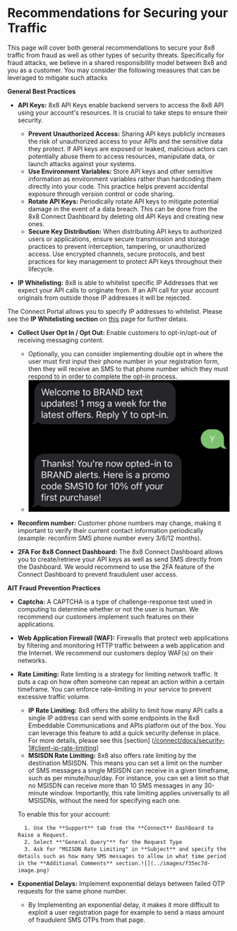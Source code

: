 # Recommendations for Securing your Traffic

This page will cover both general recommendations to secure your 8x8 traffic from fraud as well as other types of security threats. Specifically for fraud attacks, we believe in a shared responsibility model between 8x8 and you as a customer. You may consider the following measures that can be leveraged to mitigate such attacks

**General Best Practices**

* **API Keys:** 8x8 API Keys enable backend servers to access the 8x8 API using your account's resources. It is crucial to take steps to ensure their security.

	+ **Prevent Unauthorized Access:**  Sharing API keys publicly increases the risk of unauthorized access to your APIs and the sensitive data they protect. If API keys are exposed or leaked, malicious actors can potentially abuse them to access resources, manipulate data, or launch attacks against your systems.
	+ **Use Environment Variables:** Store API keys and other sensitive information as environment variables rather than hardcoding them directly into your code. This practice helps prevent accidental exposure through version control or code sharing.
	+ **Rotate API Keys:** Periodically rotate API keys to mitigate potential damage in the event of a data breach. This can be done from the 8x8 Connect Dashboard by deleting old API Keys and creating new ones.
	+ **Secure Key Distribution:** When distributing API keys to authorized users or applications, ensure secure transmission and storage practices to prevent interception, tampering, or unauthorized access. Use encrypted channels, secure protocols, and best practices for key management to protect API keys throughout their lifecycle.
* **IP Whitelisting:** 8x8 is able to whitelist specific IP Addresses that we expect your API calls to originate from. If an API call for your account originals from outside those IP addresses it will be rejected.  

The Connect Portal allows you to specify IP addresses to whitelist. Please see the **IP Whitelisting section** on [this](/connect/docs/developer-tools#ip-whitelisting) page for further detais.
* **Collect User Opt In / Opt Out:** Enable customers to opt-in/opt-out of receiving messaging content. 

	+ Optionally, you can consider implementing double opt in where the user must first input their phone number in your registration form, then they will receive an SMS to that phone number which they must respond to in order to complete the opt-in process.
	+ ![](../images/daaa325-image.png)
* **Reconfirm number:** Customer phone numbers may change, making it important to verify their current contact information periodically (example: reconfirm SMS phone number every 3/6/12 months).
* **2FA For 8x8 Connect Dashboard:** The 8x8 Connect Dashboard allows you to create/retrieve your API keys as well as send SMS directly from the Dashboard. We would recommend to use the 2FA feature of the Connect Dashboard to prevent fraudulent user access.

**AIT Fraud Prevention Practices**

* **Captcha:** A CAPTCHA is a type of challenge-response test used in computing to determine whether or not the user is human. We recommend our customers implement such features on their applications.
* **Web Application Firewall (WAF):** Firewalls that protect web applications by filtering and monitoring HTTP traffic between a web application and the Internet. We recommend our customers deploy WAF(s) on their networks.
* **Rate Limiting:** Rate limiting is a strategy for limiting network traffic. It puts a cap on how often someone can repeat an action within a certain timeframe. You can enforce rate-limiting in your service to prevent excessive traffic volume.

	+ **IP Rate Limiting:** 8x8 offers the ability to limit how many API calls a single IP address can send with some endpoints in the 8x8 Embeddable Communications and APIs platform out of the box. You can leverage this feature to add a quick security defense in place. For more details, please see this [section] ([/connect/docs/security-1#client-ip-rate-limiting](/connect/docs/security-1#client-ip-rate-limiting))
	+ **MSISDN Rate Limiting:** 8x8 also offers rate limiting by the destination MSISDN. This means you can set a limit on the number of SMS messages a single MSISDN can receive in a given timeframe, such as per minute/hour/day. For instance, you can set a limit so that no MSISDN can receive more than 10 SMS messages in any 30-minute window. Importantly, this rate limiting applies universally to all MSISDNs, without the need for specifying each one. 
	
	
	To enable this for your account:
	
	
		1. Use the **Support** tab from the **Connect** Dashboard to Raise a Request.
		2. Select **"General Query"** for the Request Type
		3. Ask for "MSISDN Rate Limiting" in **Subject** and specify the details such as how many SMS messages to allow in what time period in the **Additional Comments** section.![](../images/f35ec7d-image.png)
* **Exponential Delays:** Implement exponential delays between failed OTP requests for the same phone number.

	+ By Implementing an exponential delay, it makes it more difficult to exploit a user registration page for example to send a mass amount of fraudulent SMS OTPs from that page.
